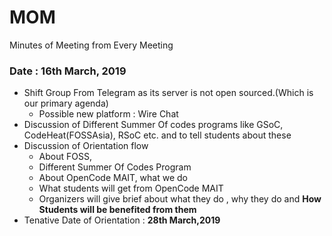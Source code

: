 # MOM
Minutes of Meeting from Every Meeting

### Date : 16th March, 2019
- Shift Group From Telegram as its server is not open sourced.(Which is our primary agenda) 
  - Possible new platform : Wire Chat
- Discussion of Different Summer Of codes programs like GSoC, CodeHeat(FOSSAsia), RSoC etc. and to tell students about these
- Discussion of Orientation flow 
   - About FOSS, 
   - Different Summer Of Codes Program
   - About OpenCode MAIT, what we do 
   - What students will get from OpenCode MAIT
   - Organizers will give brief about what they do , why they do and **How Students will be benefited from them**
- Tenative Date of Orientation : **28th March,2019**
